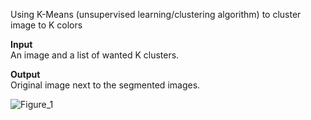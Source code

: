 Using K-Means (unsupervised learning/clustering algorithm) to cluster image to K colors

**Input**  
An image and a list of wanted K clusters.

**Output**  
Original image next to the segmented images.

![Figure_1](https://user-images.githubusercontent.com/53649764/74588016-bc25ba80-5001-11ea-93ec-062ff3943af6.png)
